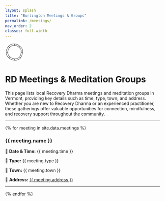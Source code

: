 ```yaml
---
layout: splash
title: "Burlington Meetings & Groups"
permalink: /meetings/
nav_order: 2
classes: full-width
---
```

<div class="page-title-with-icon">
  <img src="/assets/images/rd-icons/rd-black-ring.webp" alt="Recovery Dharma Black Ring" width="60" height="60" loading="lazy">
  <h1>RD Meetings &amp; Meditation Groups</h1>
</div>
  This page lists local Recovery Dharma meetings and meditation groups in Vermont, providing key details such as time, type, town, and address. Whether you are new to Recovery Dharma or an experienced practitioner, these gatherings offer valuable opportunities for connection, mindfulness, and recovery support throughout the community.

<hr class="zen-divider">    

{% for meeting in site.data.meetings %}
<div class="zen-meeting-block">
  <h3 class="zen-meeting-title">{{ meeting.name }}</h3>
  <div class="zen-meeting-details">
    <p>📅 <strong>Date &amp; Time:</strong> {{ meeting.time }}</p>
    <p>🧘 <strong>Type:</strong> {{ meeting.type }}</p>
    <p>🌆 <strong>Town:</strong> {{ meeting.town }}</p>
    <p>📍 <strong>Address:</strong> <a href="https://www.google.com/maps/search/?api=1&query={{ meeting.address | uri_escape }}" target="_blank" rel="noopener noreferrer">{{ meeting.address }}</a></p>
  </div>
</div>
<hr class="zen-divider">
{% endfor %}